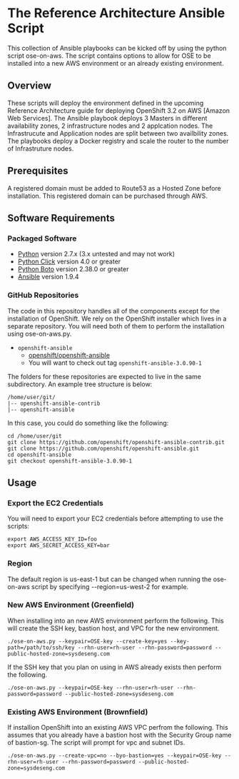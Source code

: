 # The Reference Architecture Ansible Script
This collection of Ansible playbooks can be kicked off by using the python script ose-on-aws. The script contains options to allow for OSE to be installed into a new AWS environment or an already existing environment.

## Overview
These scripts will deploy the environment defined in the upcoming Reference Architecture guide for deploying OpenShift 3.2 on AWS [Amazon Web Services]. The Ansible playbook deploys 3 Masters in different availability zones, 2 infrastructure nodes and 2 applcation nodes.  The Infrastrucute and Application nodes are split between two availbility zones.  The playbooks deploy a Docker registry and scale the router to the number of Infrastruture nodes.

## Prerequisites
A registered domain must be added to Route53 as a Hosted Zone before installation.  This registered domain can be purchased through AWS.

## Software Requirements
### Packaged Software
- [Python](https://www.python.org) version 2.7.x (3.x untested and may not work)
- [Python Click](https://github.com/mitsuhiko/click) version 4.0 or greater
- [Python Boto](http://docs.pythonboto.org) version 2.38.0 or greater
- [Ansible](https://github.com/ansible/ansible) version 1.9.4

### GitHub Repositories
The code in this repository handles all of the components except for the installation of OpenShift. We rely on the OpenShift installer which lives in a separate repository. You will need both of
them to perform the installation using ose-on-aws.py.

- `openshift-ansible`
    - [openshift/openshift-ansible](https://github.com/openshift/openshift-ansible)
    - You will want to check out tag `openshift-ansible-3.0.90-1`

The folders for these repositories are expected to live in the same
subdirectory. An example tree structure is below:
```
/home/user/git/
|-- openshift-ansible-contrib
|-- openshift-ansible
```

In this case, you could do something like the following:
```
cd /home/user/git
git clone https://github.com/openshift/openshift-ansible-contrib.git
git clone https://github.com/openshift/openshift-ansible.git
cd openshift-ansible
git checkout openshift-ansible-3.0.90-1
```

## Usage
### Export the EC2 Credentials
You will need to export your EC2 credentials before attempting to use the
scripts:
```
export AWS_ACCESS_KEY_ID=foo
export AWS_SECRET_ACCESS_KEY=bar
```
### Region
The default region is us-east-1 but can be changed when running the ose-on-aws script by specifying --region=us-west-2 for example.

### New AWS Environment (Greenfield)
When installing into an new AWS environment perform the following.   This will create the SSH key, bastion host, and VPC for the new environment.
```
./ose-on-aws.py --keypair=OSE-key --create-key=yes --key-path=/path/to/ssh/key --rhn-user=rh-user --rhn-password=password --public-hosted-zone=sysdeseng.com
```

If the SSH key that you plan on using in AWS already exists then perform the following.
```
./ose-on-aws.py --keypair=OSE-key --rhn-user=rh-user --rhn-password=password --public-hosted-zone=sysdeseng.com

```
### Existing AWS Environment (Brownfield)
If installion OpenShift into an existing AWS VPC perfrom the following.  This assumes that you already have a bastion host with the Security Group name of bastion-sg.  The script will prompt for vpc and subnet IDs.
```
./ose-on-aws.py --create-vpc=no --byo-bastion=yes --keypair=OSE-key --rhn-user=rh-user --rhn-password=password --public-hosted-zone=sysdeseng.com
```
